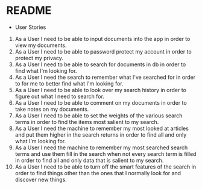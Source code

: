 # README

* User Stories

1. As a User I need to be able to input documents into the app in order to view my documents.
2. As a User I need to be able to password protect my account in order to protect my privacy.
3. As a User I need to be able to search for documents in db in order to find what I'm looking for.
4. As a User I need the search to remember what I've searched for in order to for me to better find what I'm looking for.
5. As a User I need to be able to look over my search history in order to figure out what I need to search for.
6. As a User I need to be able to comment on my documents in order to take notes on my documents.
7. As a User I need to be able to set the weights of the various search terms in order to find the items most salient to my search.
8. As a User I need the machine to remember my most looked at articles and put them higher in the search returns in order to find all and only what I'm looking for.
9. As a User I need the machine to remember my most searched search terms and use them fill in the search when not every search term is filled in order to find all and only data that is salient to my search.
10. As a User I need to be able to turn off the smart features of the search in order to find things other than the ones that I normally look for and discover new things.
